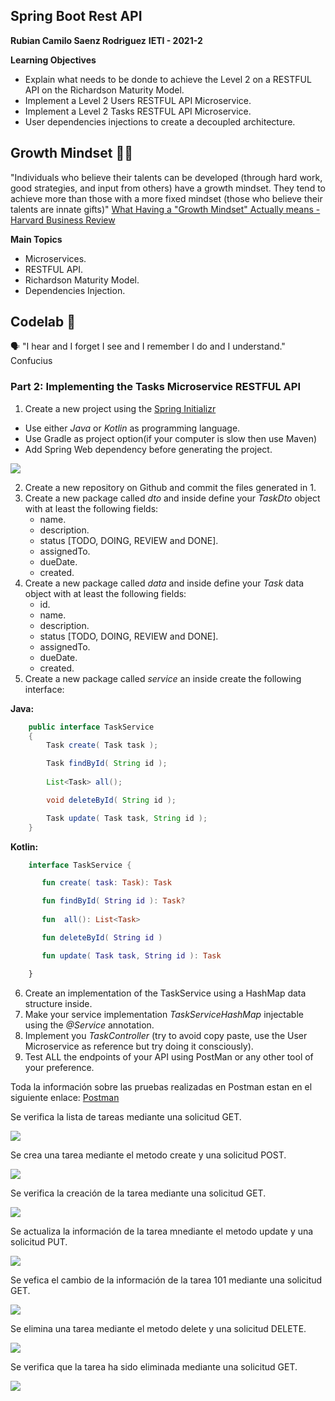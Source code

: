 ## Spring Boot Rest API

**Rubian Camilo Saenz Rodriguez**
**IETI - 2021-2**

**Learning Objectives**

- Explain what needs to be donde to achieve the Level 2 on a  RESTFUL API on the Richardson Maturity Model.
- Implement a Level 2 Users RESTFUL API Microservice.
- Implement a Level 2 Tasks RESTFUL API Microservice.
-  User dependencies injections to create a decoupled architecture.


## Growth Mindset 🤹🏽

"Individuals who believe their talents can be developed (through hard work, good strategies, and input from others) have a growth mindset. They tend to achieve more than those with a more fixed mindset (those who believe their talents are innate gifts)" [What Having a "Growth Mindset" Actually means - Harvard Business Review](https://hbr.org/2016/01/what-having-a-growth-mindset-actually-means)  


**Main Topics**
 * Microservices.
 * RESTFUL API.
 * Richardson Maturity Model.
 * Dependencies Injection.

## Codelab 🧪

🗣️ "I hear and I forget I see and I remember I do and I understand." Confucius

### Part 2: Implementing the Tasks Microservice RESTFUL API

1. Create a new project using the [Spring Initializr](https://start.spring.io/)
  * Use either *Java* or *Kotlin* as programming language.
  * Use Gradle as project option(if your computer is slow then use  Maven)
  * Add Spring Web dependency before generating the project.

<img src="https://github.com/camilosaenz/IETI-LABORATORIO1-PART2/blob/main/images/Spring%20initializr.png?raw=true">

2. Create a new repository on Github and commit the files generated in 1.
3. Create a new package called *dto* and inside define your *TaskDto* object with at least the following fields:
    * name.
    * description.
    * status [TODO, DOING, REVIEW and DONE].
    * assignedTo.
    * dueDate.
    * created.
4. Create a new package called *data* and inside define your *Task* data object with at least the following fields:
    * id.
    * name.
    * description.
    * status [TODO, DOING, REVIEW and DONE].
    * assignedTo.
    * dueDate.
    * created.
5. Create a new package called *service* an inside create the following interface:

**Java:**
 ```java
     public interface TaskService
     {
         Task create( Task task );

         Task findById( String id );
         
         List<Task> all();

         void deleteById( String id );

         Task update( Task task, String id );
     }
  ```
  **Kotlin:**
  ```kotlin
      interface TaskService {

         fun create( task: Task): Task

         fun findById( String id ): Task?
         
         fun  all(): List<Task>

         fun deleteById( String id )

         fun update( Task task, String id ): Task

      }
  ```
6. Create an implementation of the TaskService using a HashMap data structure inside.
7. Make your service implementation *TaskServiceHashMap* injectable using the *@Service* annotation.
8. Implement you *TaskController* (try to avoid copy paste, use the User Microservice as reference but try doing it consciously).
9. Test ALL the endpoints of your API using PostMan or any other tool of your preference.

Toda la información sobre las pruebas realizadas en Postman estan en el siguiente enlace: [Postman](https://github.com/camilosaenz/IETI-LABORATORIO1-PART2/blob/main/IETI%20-%20LABORATORIO%201%20-%20PART%202.postman_collection.json)

Se verifica la lista de tareas mediante una solicitud GET.

<img src="https://github.com/camilosaenz/IETI-LABORATORIO1-PART2/blob/main/images/getTask.png?raw=true">

Se crea una tarea mediante el metodo create y una solicitud POST.

<img src="https://github.com/camilosaenz/IETI-LABORATORIO1-PART2/blob/main/images/create.png?raw=true">

Se verifica la creación de la tarea mediante una solicitud GET.

<img src="https://github.com/camilosaenz/IETI-LABORATORIO1-PART2/blob/main/images/getTask-1.png?raw=true">

Se actualiza la información de la tarea mnediante el metodo update y una solicitud PUT.

<img src="https://github.com/camilosaenz/IETI-LABORATORIO1-PART2/blob/main/images/update.png?raw=true">

Se vefica el cambio de la información de la tarea 101 mediante una solicitud GET.

<img src="https://github.com/camilosaenz/IETI-LABORATORIO1-PART2/blob/main/images/getTask-2.png?raw=true">

Se elimina una tarea mediante el metodo delete y una solicitud DELETE.

<img src="https://github.com/camilosaenz/IETI-LABORATORIO1-PART2/blob/main/images/delete.png?raw=true">

Se verifica que la tarea ha sido eliminada mediante una solicitud GET.

<img src="https://github.com/camilosaenz/IETI-LABORATORIO1-PART2/blob/main/images/getTask-3.png?raw=true">
